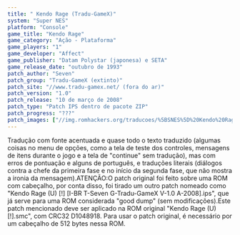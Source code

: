 ```yaml
---
title: " Kendo Rage (Tradu-GameX)"
system: "Super NES"
platform: "Console"
game_title: "Kendo Rage"
game_category: "Ação - Plataforma"
game_players: "1"
game_developer: "Affect"
game_publisher: "Datam Polystar (japonesa) e SETA"
game_release_date: "outubro de 1993"
patch_author: "Seven"
patch_group: "Tradu-GameX (extinto)"
patch_site: "//www.tradu-gamex.net/ (fora do ar)"
patch_version: "1.0"
patch_release: "10 de março de 2008"
patch_type: "Patch IPS dentro de pacote ZIP"
patch_progress: "???"
patch_images: ["//img.romhackers.org/traducoes/%5BSNES%5D%20Kendo%20Rage%20-%20Tradu-GameX%20-%201.png","//img.romhackers.org/traducoes/%5BSNES%5D%20Kendo%20Rage%20-%20Tradu-GameX%20-%202.png","//img.romhackers.org/traducoes/%5BSNES%5D%20Kendo%20Rage%20-%20Tradu-GameX%20-%203.png"]
---
```

Tradução com fonte acentuada e quase todo o texto traduzido (algumas coisas no menu de opções, como a tela de teste dos controles, mensagens de itens durante o jogo e a tela de "continue" sem tradução), mas com erros de pontuação e alguns de português, e traduções literais (diálogos contra a chefe da primeira fase e no início da segunda fase, que não mostra a ironia da mensagem).ATENÇÃO:O patch original foi feito sobre uma ROM com cabeçalho, por conta disso, foi tirado um outro patch nomeado como "Kendo Rage (U) [!] [I-BR T-Seven G-Tradu-GameX V-1.0 A-2008].ips", que já serve para uma ROM considerada "good dump" (sem modificações).Este patch mencionado deve ser aplicado na ROM original "Kendo Rage (U) [!].smc", com CRC32 D1048918. Para usar o patch original, é necessário por um cabeçalho de 512 bytes nessa ROM.